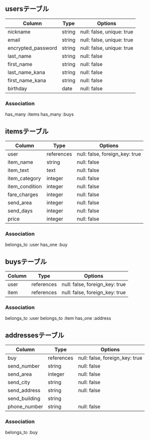 ## usersテーブル

| Column             | Type   | Options                   |
| ------------------ | ------ | ------------------------- |
| nickname           | string | null: false, unique: true |
| email              | string | null: false, unique: true |
| encrypted_password | string | null: false, unique: true |
| last_name          | string | null: false               |
| first_name         | string | null: false               |
| last_name_kana     | string | null: false               |
| first_name_kana    | string | null: false               |
| birthday           | date   | null: false               |

### Association
has_many :items
has_many :buys

## itemsテーブル
| Column             |Type        | Options                        |
| ------------------ | ---------- | ------------------------------ |
| user               | references | null: false, foreign_key: true |
| item_name          | string     | null: false                    |
| item_text          | text       | null: false                    |
| item_category      | integer    | null: false                    |
| item_condition     | integer    | null: false                    |
| fare_charges       | integer    | null: false                    |
| send_area          | integer    | null: false                    |
| send_days          | integer    | null: false                    |
| price              | integer    | null: false                    |

### Association
belongs_to :user
has_one :buy


## buysテーブル
| Column         |Type        | Options                        |
| -------------- | ---------- | ------------------------------ |
| user           | references | null: false, foreign_key: true |
| item           | references | null: false, foreign_key: true |

### Association
belongs_to :user
belongs_to :item
has_one :address


## addressesテーブル
| Column             | Type       | Options                        |
| ------------------ | ---------- | -------------------------------|
| buy                | references | null: false, foreign_key: true |
| send_number        | string     | null: false                    |
| send_area          | integer    | null: false                    |
| send_city          | string     | null: false                    |
| send_address       | string     | null: false                    |
| send_building      | string     |                                |
| phone_number       | string     | null: false                    |

### Association
belongs_to :buy
